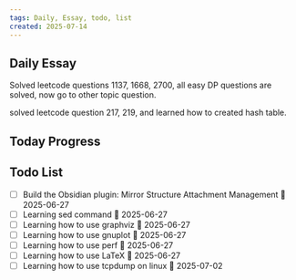 ```yaml
---
tags: Daily, Essay, todo, list
created: 2025-07-14
---
```

## Daily Essay
Solved leetcode questions 1137, 1668, 2700, all easy DP questions are solved, now go to other topic question.

solved leetcode question 217, 219, and learned how to created hash table.
## Today Progress

## Todo List
- [ ] Build the Obsidian plugin: Mirror Structure Attachment Management 🛫 2025-06-27 
- [ ] Learning sed command 🛫 2025-06-27 
- [ ] Learning how to use graphviz 🛫 2025-06-27 
- [ ] Learning how to use gnuplot 🛫 2025-06-27 
- [ ] Learning how to use perf 🛫 2025-06-27 
- [ ] Learning how to use LaTeX 🛫 2025-06-27
- [ ] Learning how to use tcpdump on linux 🛫 2025-07-02 